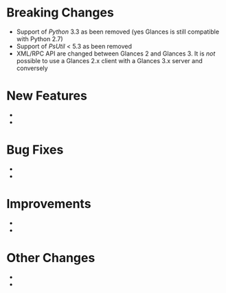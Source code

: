 # Breaking Changes
- Support of *Python* 3.3 as been removed (yes Glances is still compatible with Python 2.7)
- Support of *PsUtil* < 5.3 as been removed
- XML/RPC API are changed between Glances 2 and Glances 3. It is *not* possible to use a Glances 2.x client with a Glances 3.x server and conversely

# New Features
-
-

# Bug Fixes
-
-

# Improvements
-
-

# Other Changes
-
-

